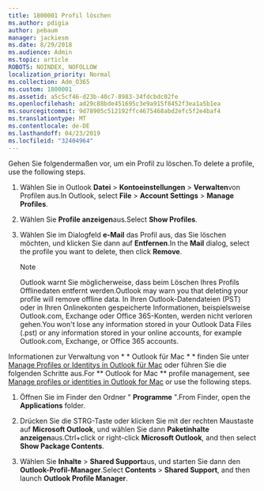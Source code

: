 ```yaml
---
title: 1800001 Profil löschen
ms.author: pdigia
author: pebaum
manager: jackiesm
ms.date: 8/29/2018
ms.audience: Admin
ms.topic: article
ROBOTS: NOINDEX, NOFOLLOW
localization_priority: Normal
ms.collection: Adm_O365
ms.custom: 1800001
ms.assetid: a5c5cf46-d23b-40c7-8983-34fdcbdc02fe
ms.openlocfilehash: ad29c88bde451695c3e9a915f8452f3ea1a5b1ea
ms.sourcegitcommit: 9d78905c512192ffc4675468abd2efc5f2e4baf4
ms.translationtype: MT
ms.contentlocale: de-DE
ms.lasthandoff: 04/23/2019
ms.locfileid: "32404964"
---
```

<span data-ttu-id="23c73-102">Gehen Sie folgendermaßen vor, um ein Profil zu löschen.</span><span class="sxs-lookup"><span data-stu-id="23c73-102">To delete a profile, use the following steps.</span></span>
  
1. <span data-ttu-id="23c73-103">Wählen Sie in Outlook **Datei** \> **Kontoeinstellungen** \> **Verwalten**von Profilen aus.</span><span class="sxs-lookup"><span data-stu-id="23c73-103">In Outlook, select **File** \> **Account Settings** \> **Manage Profiles**.</span></span>
    
2. <span data-ttu-id="23c73-104">Wählen Sie **Profile anzeigen**aus.</span><span class="sxs-lookup"><span data-stu-id="23c73-104">Select **Show Profiles**.</span></span>
    
3. <span data-ttu-id="23c73-105">Wählen Sie im Dialogfeld **e-Mail** das Profil aus, das Sie löschen möchten, und klicken Sie dann auf **Entfernen**.</span><span class="sxs-lookup"><span data-stu-id="23c73-105">In the **Mail** dialog, select the profile you want to delete, then click **Remove**.</span></span>
    
    > [!NOTE]
    > <span data-ttu-id="23c73-106">Outlook warnt Sie möglicherweise, dass beim Löschen Ihres Profils Offlinedaten entfernt werden.</span><span class="sxs-lookup"><span data-stu-id="23c73-106">Outlook may warn you that deleting your profile will remove offline data.</span></span> <span data-ttu-id="23c73-107">In Ihren Outlook-Datendateien (PST) oder in Ihren Onlinekonten gespeicherte Informationen, beispielsweise Outlook.com, Exchange oder Office 365-Konten, werden nicht verloren gehen.</span><span class="sxs-lookup"><span data-stu-id="23c73-107">You won't lose any information stored in your Outlook Data Files (.pst) or any information stored in your online accounts, for example Outlook.com, Exchange, or Office 365 accounts.</span></span> 
  
<span data-ttu-id="23c73-108">Informationen zur Verwaltung von \* \* Outlook für Mac \* \* finden Sie unter [Manage Profiles or Identitys in Outlook für Mac](https://support.office.com/article/fed2a955-74df-4a24-bef6-78a426958c4c.aspx) oder führen Sie die folgenden Schritte aus.</span><span class="sxs-lookup"><span data-stu-id="23c73-108">For \*\* Outlook for Mac \*\* profile management, see [Manage profiles or identities in Outlook for Mac](https://support.office.com/article/fed2a955-74df-4a24-bef6-78a426958c4c.aspx) or use the following steps.</span></span> 
  
1. <span data-ttu-id="23c73-109">Öffnen Sie im Finder den Ordner " **Programme** ".</span><span class="sxs-lookup"><span data-stu-id="23c73-109">From Finder, open the **Applications** folder.</span></span> 
    
2. <span data-ttu-id="23c73-110">Drücken Sie die STRG-Taste oder klicken Sie mit der rechten Maustaste auf **Microsoft Outlook**, und wählen Sie dann **Paketinhalte anzeigen**aus.</span><span class="sxs-lookup"><span data-stu-id="23c73-110">Ctrl+click or right-click **Microsoft Outlook**, and then select **Show Package Contents**.</span></span>
    
3. <span data-ttu-id="23c73-111">Wählen Sie **Inhalte** \> **Shared Support**aus, und starten Sie dann den **Outlook-Profil-Manager**.</span><span class="sxs-lookup"><span data-stu-id="23c73-111">Select **Contents** \> **Shared Support**, and then launch **Outlook Profile Manager**.</span></span>
    

